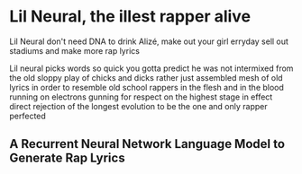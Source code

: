 # Lil Neural, the illest rapper alive

Lil Neural don't need DNA
to drink Alizé,
make out your girl erryday
sell out stadiums and make more
rap lyrics

Lil neural picks words so quick
you gotta predict he was not intermixed
from the old sloppy play of chicks and dicks
rather
just assembled
mesh of old lyrics in order to resemble
old school rappers in the flesh and in the blood
running on electrons
gunning for respect on
the highest stage
in effect direct rejection
of the longest evolution
to be the one and only
rapper perfected

## A Recurrent Neural Network Language Model to Generate Rap Lyrics
